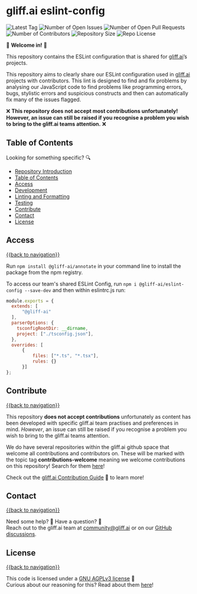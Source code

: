 # gliff.ai eslint-config

![Latest Tag](https://img.shields.io/github/v/tag/gliff-ai/eslint-config?&label=latest_tag&style=flat-square&color=f2f2f2) ![Number of Open Issues](https://img.shields.io/github/issues/gliff-ai/eslint-config?style=flat-square&color=yellow) ![Number of Open Pull Requests](https://img.shields.io/github/issues-pr/gliff-ai/eslint-config?style=flat-square&color=yellow) ![Number of Contributors](https://img.shields.io/github/contributors/gliff-ai/eslint-config?style=flat-square&color=yellow) ![Repository Size](https://img.shields.io/github/repo-size/gliff-ai/eslint-config?style=flat-square&color=red) ![Repo License](https://img.shields.io/github/license/gliff-ai/eslint-config?color=0078FF&style=flat-square)

👋 **Welcome in!** 👋

This repository contains the ESLint configuration that is shared for [gliff.ai](https://gliff.ai)’s projects. 

This repository aims to clearly share our ESLint configuration used in [gliff.ai](https://gliff.ai) projects with contributors. This lint is designed to find and fix problems by analysing our JavaScript code to find problems like programming errors, bugs, stylistic errors and suspicious constructs and then can automatically fix many of the issues flagged.

❌ **This repository does not accept most contributions unfortunately! However, an issue can still be raised if you recognise a problem you wish to bring to the gliff.ai teams attention.** ❌

## Table of Contents

Looking for something specific? 🔍

- [Repository Introduction](#gliffai-eslint-config)
- [Table of Contents](#table-of-contents)
- [Access](#access)
- [Development](#development)
- [Linting and Formatting](#linting-and-formatting)
- [Testing](#testing)
- [Contribute](#contribute)
- [Contact](#contact)
- [License](#license)

## Access

[{{back to navigation}}](#table-of-contents)

Run `npm install @gliff-ai/annotate` in your command line to install the package from the npm registry.

To access our team's shared ESLint Config, run `npm i @gliff-ai/eslint-config --save-dev` and then within eslintrc.js run:

```js
module.exports = {
  extends: [
      "@gliff-ai"
  ],
  parserOptions: {
    tsconfigRootDir: __dirname,
    project: ["./tsconfig.json"],
  },
  overrides: [
      {
          files: ["*.ts", "*.tsx"],
          rules: {}        
      }]
};
```

## Contribute

[{{back to navigation}}](#table-of-contents)

This repository **does not accept contributions** unfortunately as content has been developed with specific gliff.ai team practises and preferences in mind. _However_, an issue can still be raised if you recognise a problem you wish to bring to the gliff.ai teams attention.

We do have several repositories within the gliff.ai github space that  welcome all contributions and contributors on. These will be marked with the topic tag **contributions-welcome** meaning we welcome contributions on this repository! Search for them [here](https://github.com/search?q=topic%3Acontributors-welcome+org%3Agliff-ai&type=Repositories)!

Check out the [gliff.ai Contribution Guide](https://github.com/gliff-ai/.github/blob/main/CONTRIBUTING.md) 👋 to learn more!

## Contact

[{{back to navigation}}](#table-of-contents)

Need some help? 🤔 Have a question? 🧠 \
Reach out to the gliff.ai team at [community@gliff.ai](mailto:community@gliff.ai?subject=[GitHub]) or on our [GitHub discussions](https://github.com/gliff-ai/roadmap/discussions/landing).

## License

[{{back to navigation}}](#table-of-contents)

This code is licensed under a [GNU AGPLv3 license](https://github.com/gliff-ai/eslint-config/blob/main/LICENSE) 📝 \
Curious about our reasoning for this? Read about them [here](https://gliff.ai/articles/open-source-license-gnu-agplv3/)!
